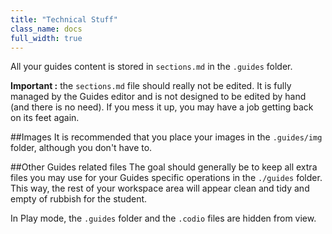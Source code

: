 ```yaml
---
title: "Technical Stuff"
class_name: docs
full_width: true
---
```


All your guides content is stored in `sections.md` in the `.guides` folder.

**Important :** the `sections.md` file should really not be edited. It is fully managed by the Guides editor and is not designed to be edited by hand (and there is no need). If you mess it up, you may have a job getting back on its feet again.

##Images
It is recommended that you place your images in the `.guides/img` folder, although you don't have to.

##Other Guides related files
The goal should generally be to keep all extra files you may use for your Guides specific operations in the `./guides` folder. This way, the rest of your workspace area will appear clean and tidy and empty of rubbish for the student.

In Play mode, the `.guides` folder and the `.codio` files are hidden from view.



